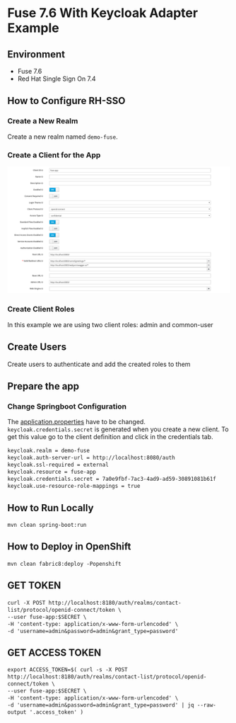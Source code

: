 # Fuse 7.6 With Keycloak Adapter Example

## Environment
- Fuse 7.6
- Red Hat Single Sign On 7.4

## How to Configure RH-SSO

### Create a New Realm

Create a new realm named `demo-fuse`.

### Create a Client for the App

![alt text](documentation/client-config.png "client creation configuration")

### Create Client Roles

In this example we are using two client roles: admin and common-user

## Create Users

Create users to authenticate and add the created roles to them

## Prepare the app

### Change Springboot Configuration

The [application.properties](src/main/resources/application.properties) have to be changed. `keycloak.credentials.secret` is generated when you create a new client. To get this value go to the client definition and click in the credentials tab.

    keycloak.realm = demo-fuse
    keycloak.auth-server-url = http://localhost:8080/auth
    keycloak.ssl-required = external
    keycloak.resource = fuse-app
    keycloak.credentials.secret = 7a0e9fbf-7ac3-4ad9-ad59-30891081b61f
    keycloak.use-resource-role-mappings = true


## How to Run Locally

    mvn clean spring-boot:run

## How to Deploy in OpenShift

    mvn clean fabric8:deploy -Popenshift

## GET TOKEN 

    curl -X POST http://localhost:8180/auth/realms/contact-list/protocol/openid-connect/token \
    --user fuse-app:$SECRET \
    -H 'content-type: application/x-www-form-urlencoded' \
    -d 'username=admin&password=admin&grant_type=password'

## GET ACCESS TOKEN 

    export ACCESS_TOKEN=$( curl -s -X POST http://localhost:8180/auth/realms/contact-list/protocol/openid-connect/token \
    --user fuse-app:$SECRET \
    -H 'content-type: application/x-www-form-urlencoded' \
    -d 'username=admin&password=admin&grant_type=password' | jq --raw-output '.access_token' )


